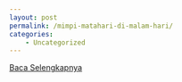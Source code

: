 ```yaml
---
layout: post
permalink: /mimpi-matahari-di-malam-hari/
categories:
    - Uncategorized
---
```


[Baca Selengkapnya](/03)